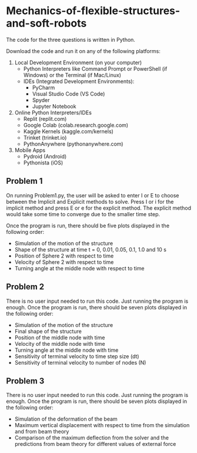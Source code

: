 # Mechanics-of-flexible-structures-and-soft-robots
The code for the three questions is written in Python.

Download the code and run it on any of the following platforms:
  1. Local Development Environment (on your computer)
     - Python Interpreters like Command Prompt or PowerShell (if Windows) or the Terminal (if Mac/Linux)
     - IDEs (Integrated Development Environments):
       - PyCharm
       - Visual Studio Code (VS Code)
       - Spyder
       - Jupyter Notebook
  2. Online Python Interpreters/IDEs
     - Replit (replit.com)
     - Google Colab (colab.research.google.com)
     - Kaggle Kernels (kaggle.com/kernels)
     - Trinket (trinket.io)
     - PythonAnywhere (pythonanywhere.com)
  3. Mobile Apps
     - Pydroid (Android)
     - Pythonista (iOS)

**Problem 1**
-
On running Problem1.py, the user will be asked to enter I or E to choose between the  Implicit and Explicit methods to solve. Press I or i for the implicit method and press E or e for the explicit method.
The explicit method would take some time to converge due to the smaller time step.

Once the program is run, there should be five plots displayed in the following order:
  - Simulation of the motion of the structure
  - Shape of the structure at time t = 0, 0.01, 0.05, 0.1, 1.0 and 10 s
  - Position of Sphere 2 with respect to time
  - Velocity of Sphere 2 with respect to time
  - Turning angle at the middle node with respect to time

**Problem 2**
-
There is no user input needed to run this code. Just running the program is enough. Once the program is run, there should be seven plots displayed in the following order:
  - Simulation of the motion of the structure
  - Final shape of the structure
  - Position of the middle node with time
  - Velocity of the middle node with time
  - Turning angle at the middle node with time
  - Sensitivity of terminal velocity to time step size (dt)
  - Sensitivity of terminal velocity to number of nodes (N)

**Problem 3**
-
There is no user input needed to run this code. Just running the program is enough. Once the program is run, there should be seven plots displayed in the following order:
  - Simulation of the deformation of the beam
  - Maximum vertical displacement with respect to time from the simulation and from beam theory
  - Comparison of the maximum deflection from the solver and the predictions from beam theory for different values of external force
     
